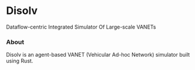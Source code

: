 # Disolv 

Dataflow-centric Integrated Simulator Of Large-scale VANETs

### About
Disolv is an agent-based VANET (Vehicular Ad-hoc Network) simulator built using Rust.


